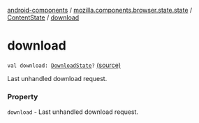 [android-components](../../index.md) / [mozilla.components.browser.state.state](../index.md) / [ContentState](index.md) / [download](./download.md)

# download

`val download: `[`DownloadState`](../../mozilla.components.browser.state.state.content/-download-state/index.md)`?` [(source)](https://github.com/mozilla-mobile/android-components/blob/master/components/browser/state/src/main/java/mozilla/components/browser/state/state/ContentState.kt#L41)

Last unhandled download request.

### Property

`download` - Last unhandled download request.